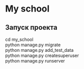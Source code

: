 # My school


## Запуск проекта
cd my_school\
python manage.py migrate\
python manage.py add_test_data\
python manage.py createsuperuser\
python manage.py runserver
